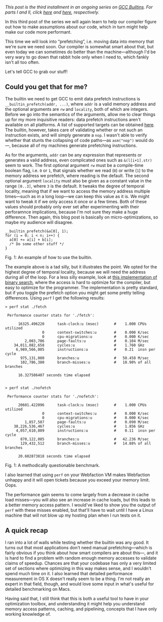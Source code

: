 *This post is the third installment in an ongoing series on
[GCC Builtins](https://gcc.gnu.org/onlinedocs/gcc/Other-Builtins.html).
For parts I and II, click [here](http://blog.veitheller.de/Builtin_Goodies_I.html)
and [here](http://blog.veitheller.de/Builtin_Goodies_II.html), respectively.*

In this third post of the series we will again learn to help our compiler
figure out how to make assumptions about our code, which in turn might help
make our code more performant.

This time we will look into “prefetching”, i.e. moving data into memory that
we're sure we need soon. Our compiler is somewhat smart about that, but even
today we can sometimes do better than the machine—although I'd be very wary to
go down that rabbit hole only when I need to, which fankly isn't all too often.

Let's tell GCC to grab our stuff!

## Could you get that for me?

The builtin we need to get GCC to emit data prefetch instructions is
`__builtin_prefetch(addr, ...)`, where `addr` is a valid memory address and
the optional arguments are `rw` and `locality`, both of which are integers.
Before we go into the semantics of the arguments, allow me to clear things
up for my more inquisitive readers: data prefetch instructions aren't
available on all platforms. A list of supported targets can be obtained
[here](https://gcc.gnu.org/projects/prefetch.html#targets). The builtin,
however, takes care of validating whether or not such an instruction exists,
and will simply generate a `nop`. I wasn't able to verify whether that
stunts the collapsing of code paths—as `asm("nop")` would do—, because all of
my machines generate prefetching instructions.

As for the arguments, `addr` can be any expression that represents or generates
a valid address, even complicated ones such as `&(l[i+1].str)` seem to work.
The first optional argument `rw` must be a compile-time boolean flag, i.e. `0`
or `1`, that signals whether we read (`0`) or write (`1`) to the memory address
we prefetch, where reading is the default. The second optional argument
`locality` must also be given as a constant value in the range `[0..3]`, where
`3` is the default. It tweaks the degree of temporal locality, meaning that if
we want to access the memory address multiple times—such as in a long loop—we
can keep this value as it is. We might want to tweak it if we only access it
once or a few times. Both of these values should probably only ever set after
experimenting with their perforamnce implications, because I'm not sure they
make a huge difference. Then again, this blog post is basically on
micro-optimizations, so maybe my audience will disagree.

```
__builtin_prefetch(&a[0], 1);
for (i = 0; i < n; i++) {
  a[0] += a[i] + b[i];
  /* Do some other stuff */
}
```
<div class="figure-label">Fig. 1: An example of how to use the builtin.</div>

The example above is a tad silly, but it illustrates the point. We opted for
the highest degree of temporal locality, because we will need the address
during all of the loop. For a less silly example, look at [this implementation
of binary search](/assets/binsearch.c), where the access is hard to optimize
for the compiler, but easy to optimize for the programmer. The implementation
is pretty standard, but if you toggle the prefetch option you might get
some pretty telling differences. Using `perf` I get the following results:

```
> perf stat ./fetch

 Performance counter stats for './fetch':

      16325.496220      task-clock:u (msec)       #    1.000 CPUs utilized          
                 0      context-switches:u        #    0.000 K/sec                  
                 0      cpu-migrations:u          #    0.000 K/sec                  
         2,003,706      page-faults:u             #    0.104 M/sec                  
    34,011,082,658      cycles:u                  #    1.760 GHz                    
     6,989,566,005      instructions:u            #    0.21  insn per cycle         
       975,131,080      branches:u                #   50.458 M/sec                  
       102,786,380      branch-misses:u           #   10.90% of all branches        

      16.327586407 seconds time elapsed


> perf stat ./nofetch

 Performance counter stats for './nofetch':

      20601.422096      task-clock:u (msec)       #    1.000 CPUs utilized          
                 0      context-switches:u        #    0.000 K/sec                  
                 0      cpu-migrations:u          #    0.000 K/sec                  
         1,857,587      page-faults:u             #    0.090 M/sec                  
    38,226,536,467      cycles:u                  #    1.856 GHz                    
     4,057,610,809      instructions:u            #    0.11  insn per cycle         
       870,122,085      branches:u                #   42.236 M/sec                  
       129,432,512      branch-misses:u           #   14.88% of all branches        

      20.602873818 seconds time elapsed

```
<div class="figure-label">Fig. 1: A methodically questionable benchmark.</div>

I also learned that using `perf` on your Webfaction VM makes Webfaction
unhappy and it will open tickets because you exceed your memory limit. Oops.

The performance gain seems to come largely from a decrease in cache load
misses—you will also see an increase in cache loads, but this leads to
a better memory access pattern. I would've liked to show you the output of
`perf` with these misses enabled, but that'll have to wait until I have a
Linux machine that will not blow up my hosting plan when I run tests on it.

## A quick recap

I ran into a lot of walls while testing whether the builtin was any good. It
turns out that most applications don't need manual prefetching—which is fairly
obvious if you think about how smart compilers are about this—, and it is hard
to find a problem with random enough memory accesses to validate claims of
speedup. Chances are that your codebase has only a very limited set of sections
where optimizing in this way makes sense, and I wouldn't spend much time on it.
I also learned that detailed performance measurement in OS X doesn't really
seem to be a thing. I'm not really an expert in that field, though, and would
love some input in what's useful for detailed benchmarking on Macs.

Having said that, I still think that this is both a useful tool to have in your
optimization toolbox, and understanding it might help you understand memory
access patterns, caching, and pipelining, concepts that I have only working
knowledge of.
